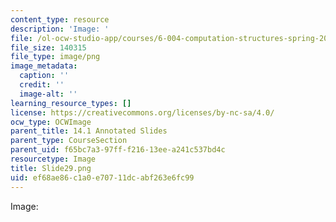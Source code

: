 ```yaml
---
content_type: resource
description: 'Image: '
file: /ol-ocw-studio-app/courses/6-004-computation-structures-spring-2017/ef68ae86c1a0e70711dcabf263e6fc99_Slide29.png
file_size: 140315
file_type: image/png
image_metadata:
  caption: ''
  credit: ''
  image-alt: ''
learning_resource_types: []
license: https://creativecommons.org/licenses/by-nc-sa/4.0/
ocw_type: OCWImage
parent_title: 14.1 Annotated Slides
parent_type: CourseSection
parent_uid: f65bc7a3-97ff-f216-13ee-a241c537bd4c
resourcetype: Image
title: Slide29.png
uid: ef68ae86-c1a0-e707-11dc-abf263e6fc99
---
```

Image: 